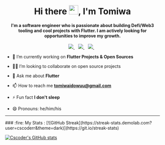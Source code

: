 <h1 align="center">Hi there <img src="https://media.giphy.com/media/hvRJCLFzcasrR4ia7z/giphy.gif" width="30px"/>, I'm Tomiwa</h1>

<h4 align="center">I'm a software engineer who is passionate about building Defi/Web3 tooling and cool projects with Flutter. I am actively looking for opportunities to improve my growth.</h4>

<p align='center'>
<a href="https://twitter.com/cscoder_" target="_blank">
  <img src="https://img.shields.io/badge/twitter-%231DA1F2.svg?&style=for-the-badge&logo=twitter&logoColor=white" />
</a>&nbsp;&nbsp;
<a href="mailto:tomiwaidowuu@gmail.com" target="_blank">
  <img src="https://img.shields.io/badge/email-%23D14836.svg?&style=for-the-badge&logo=gmail&logoColor=white" />
</a>&nbsp;&nbsp;
<a href="https://www.linkedin.com/in/cscoder/" target="_blank">
  <img src="https://img.shields.io/badge/linkedin-%230077B5.svg?&style=for-the-badge&logo=linkedin&logoColor=white" />
</a>&nbsp;&nbsp;
<!-- <img src="https://gpvc.arturio.dev/o-ifeanyi" /> -->
</p>

- 🔭 I’m currently working on **Flutter Projects & Open Sources**

<!-- - 🌱 I’m currently learning **Swift** -->

- 🧑‍💻 I’m looking to collaborate on open source projects

- 💬 Ask me about **Flutter**

- 📫 How to reach me **tomiwaidowuu@gmail.com**

- ⚡ Fun fact **I don't sleep**

- 😄 Pronouns: he/him/his
<hr>
### :fire: My Stats :
[![GitHub Streak](https://streak-stats.demolab.com?user=cscoderr&theme=dark)](https://git.io/streak-stats)

[![Cscoder's GitHub stats](https://github-readme-stats.vercel.app/api?username=cscoderr&count_private=true&theme=radical&hide_border=true)](https://github.com/anuraghazra/github-readme-stats)

<!-- <p align="center">
  <img src ="https://github-readme-stats.vercel.app/api?username=cscoderr&show_icons=true&locale=en" alt="cscoder">
</p> -->


